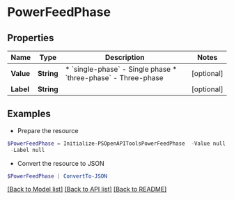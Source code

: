 # PowerFeedPhase
## Properties

Name | Type | Description | Notes
------------ | ------------- | ------------- | -------------
**Value** | **String** | * &#x60;single-phase&#x60; - Single phase * &#x60;three-phase&#x60; - Three-phase | [optional] 
**Label** | **String** |  | [optional] 

## Examples

- Prepare the resource
```powershell
$PowerFeedPhase = Initialize-PSOpenAPIToolsPowerFeedPhase  -Value null `
 -Label null
```

- Convert the resource to JSON
```powershell
$PowerFeedPhase | ConvertTo-JSON
```

[[Back to Model list]](../README.md#documentation-for-models) [[Back to API list]](../README.md#documentation-for-api-endpoints) [[Back to README]](../README.md)

